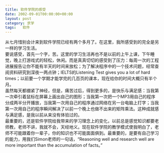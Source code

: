 ```yaml
---
title: 软件学院的感受
date: 2002-09-01T00:00:00+00:00
layout: post
category: 求学
tags:   软件
---
```


从七月惜别会计来到软件学院已经有两个多月了。在这里，我所感受到的完全是另一样的学习生活。  
 要说感受，首先一个字，苦。这里的学习生活再也不是以前的上午上课，下午睡觉，晚上打游戏式的轻松，休闲。而是真真切切的感受到了压力：每周一次的工程进展报告让你不能有半天的时间来放松；为了解决程序中的一个技术问题，经常查阅资料研究到深夜一两点钟；IELTS的Listening Test gives you a lot of hard times；以前要一个学期才能学完的几百页的课本，现在给你的时间大概只有半个月。  
 虽然每天都绷紧了神经，但是，痛苦过后，得到更多的，是快乐与满足感：当我第一次牵引着鼠标在屏幕上画出自己的图形；当我第一次把一个MP3用自己的程序分成两半分开播放，当我第一次用自己的程序通过网络在另一台电脑上打字；当我第一次用自己的程序瞬间解决了以前一个晚上也做不出来的矩阵乘法。这种成就感与满足感，是我以前从来没有体验过的。  
 最重要的，还是软件学院给我带来的学习理念上的变化，以前总是感觉知识都要老师教，老师不讲，我就不会，天经地义。现在软件学院的教学模式使我明白了，老师不可能跟着你一辈子，你的知识也不可能面面俱到。最重要的，是要有自己学习的能力，用我们Simon老师的一句话，“Reasoning well and research well are more important than the accumulation of facts。”  
   
